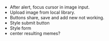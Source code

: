 - After alert, focus cursor in image input.
- Upload image from local library.
- Buttons share, save and add new not working.
- Style submit button
- Style form
- center resulting memes?
